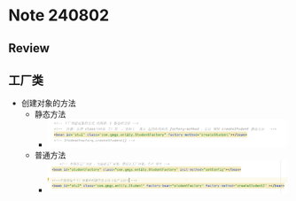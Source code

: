 # Note 240802
## Review

## 工厂类
- 创建对象的方法
  - 静态方法
    - ![img.png](img.png)
  - 普通方法
    - ![img_1.png](img_1.png)